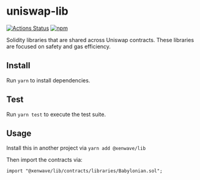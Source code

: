 # uniswap-lib

[![Actions Status](https://github.com/Uniswap/uniswap-lib/workflows/CI/badge.svg)](https://github.com/Uniswap/uniswap-lib/actions)
[![npm](https://img.shields.io/npm/v/@xenwave/lib)](https://unpkg.com/@xenwave/lib@latest/)

Solidity libraries that are shared across Uniswap contracts. These libraries are focused on safety and gas efficiency.

## Install

Run `yarn` to install dependencies.

## Test

Run `yarn test` to execute the test suite.

## Usage

Install this in another project via `yarn add @xenwave/lib` 

Then import the contracts via:

```solidity
import "@xenwave/lib/contracts/libraries/Babylonian.sol"; 
```
